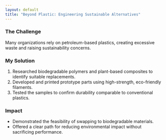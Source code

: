 ```yaml
---
layout: default
title: "Beyond Plastic: Engineering Sustainable Alternatives"
---
```


### The Challenge
Many organizations rely on petroleum-based plastics, creating excessive waste and raising sustainability concerns.

### My Solution
1. Researched biodegradable polymers and plant-based composites to identify suitable replacements.
2. Developed and printed prototype parts using high-strength, eco-friendly filaments.
3. Tested the samples to confirm durability comparable to conventional plastics.

### Impact
- Demonstrated the feasibility of swapping to biodegradable materials.
- Offered a clear path for reducing environmental impact without sacrificing performance.
